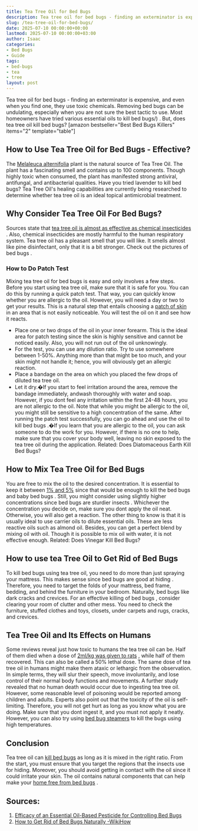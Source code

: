 ```yaml
---
title: Tea Tree Oil for Bed Bugs
description: Tea tree oil for bed bugs - finding an exterminator is expensive, and even when you find one, they use toxic chemicals. Removing bed bugs can be undulating,...
slug: /tea-tree-oil-for-bed-bugs/
date: 2025-07-10 00:00:00+00:00
lastmod: 2025-07-10 00:00:00+03:00
author: Isaac
categories:
- Bed Bugs
- Guide
tags:
- bed-bugs
- tea
- tree
layout: post
---
```

Tea tree oil for bed bugs - finding an exterminator is expensive, and even when you find one, they use toxic chemicals.
Removing bed bugs can be undulating, especially when you are not sure the best tactic to use.
Most homeowners have tried various
essential oils to kill bed bugs/)
. But, does tea tree oil kill bed bugs?
[amazon bestseller="Best Bed Bugs Killers" items="2" template="table"]
## How to Use Tea Tree Oil for Bed Bugs - Effective?
The
[Melaleuca alternifolia](https://en.wikipedia.org/wiki/Melaleuca_alternifolia)
plant is the natural source of Tea Tree Oil. The plant has a fascinating smell and contains up to 100 components.
Though highly toxic when consumed, the plant has manifested strong antiviral, antifungal, and antibacterial qualities. Have you tried
lavender to kill bed bugs?
Tea Tree Oil's healing capabilities are currently being researched to determine whether tea tree oil is an ideal topical antimicrobial treatment.
## Why Consider Tea Tree Oil For Bed Bugs?
Sources state that
[tea tree oil is almost as effective as chemical insecticides](https://www.webmd.com/vitamins/ai/ingredientmono-113/tea-tree-oil)
. Also, chemical insecticides are mostly harmful to the human respiratory system.
Tea tree oil has a pleasant smell that you will like. It smells almost like pine disinfectant, only that it is a bit stronger. Check out the
pictures of bed bugs
.
### How to Do Patch Test
Mixing tea tree oil for
bed bugs
is easy and only involves a few steps. Before you start using tea tree oil, make sure that it is safe for you. You can do this by running a quick patch test.
That way, you can quickly know whether you are allergic to the oil. However, you will need a day or two to get your results.
This is a natural step that entails choosing a
[patch of skin](https://www.webmd.com/allergies/skin-test#1)
in an area that is not easily noticeable. You will test the oil on it and see how it reacts.
- Place one or two drops of the oil in your inner forearm. This is the ideal area for patch testing since the skin is highly sensitive and cannot be noticed easily. Also, you will not run out of the oil unknowingly.
- For the test, you can use any dilution ratio. Try to use somewhere between 1-50%. Anything more than that might be too much, and your skin might not handle it; hence, you will obviously get an allergic reaction.
- Place a bandage on the area on which you placed the few drops of diluted tea tree oil.
- Let it dry.�If you start to feel irritation around the area, remove the bandage immediately, andwash thoroughly with water and soap.
However, if you dont feel any irritation within the first 24-48 hours, you are not allergic to the oil. Note that while you might be allergic to the oil, you might still be sensitive to a high concentration of the same.
After running the patch test successfully, you can go ahead and
use the oil to kill bed bugs
.�If you learn that you are allergic to the oil, you can ask someone to do the work for you.
However, if there is no one to help, make sure that you cover your body well, leaving no skin exposed to the tea tree oil during the application.
Related:
Does Diatomaceous Earth Kill Bed Bugs?
## How to Mix Tea Tree Oil for Bed Bugs
You are free to mix the oil to the desired concentration. It is essential to keep it between
[1% and 5%](https://www.medicalnewstoday.com/articles/262944.php)
since that would be enough to kill the bed bugs and
baby bed bugs
.
Still, you might consider using slightly higher concentrations since
bed bugs are sturdier insects
.
Whichever the concentration you decide on, make sure you dont apply the oil neat. Otherwise, you will also get a reaction. The other thing to know is that it is usually ideal to use carrier oils to dilute essential oils.
These are less reactive oils such as almond oil. Besides, you can get a perfect blend by mixing oil with oil. Though it is possible to mix oil with water, it is not effective enough.
Related:
Does Vinegar Kill Bed Bugs?
## How to use tea Tree Oil to Get Rid of Bed Bugs
To kill bed bugs using tea tree oil, you need to do more than just spraying your mattress. This makes sense since
bed bugs are good at hiding
.
Therefore, you need to target the folds of your mattress, bed frame, bedding, and behind the furniture in your bedroom. Naturally, bed bugs like dark cracks and crevices.
For an
effective killing of bed bugs
, consider clearing your room of clutter and other mess. You need to check the furniture, stuffed clothes and toys, closets, under carpets and rugs, cracks, and crevices.
## Tea Tree Oil and Its Effects on Humans
Some reviews reveal just how toxic to humans the tea tree oil can be. Half of them died when a dose of
[2ml/kg was given to rats](https://www.sciencedirect.com/topics/neuroscience/peppermint-oil)
, while half of them recovered. This can also be called a 50% lethal dose.
The same dose of tea tree oil in humans might make them ataxic or lethargic from the observation. In simple terms, they will slur their speech, move involuntarily, and lose control of their normal body functions and movements.
A further study revealed that no human death would occur due to ingesting tea tree oil. However, some reasonable level of poisoning would be reported among children and adults.
Experts also point out that the toxicity of the oil is self-limiting. Therefore, you will not get hurt as long as you know what you are doing.
Make sure that you dont ingest it, and you must not apply it neatly. However, you can also try using
[bed bug steamers](https://pestpolicy.com/best-bed-bug-steamer/)
to kill the bugs using high temperatures.
## Conclusion
Tea tree oil can
[kill bed bugs](https://pestpolicy.com/dead-bed-bugs/)
as long as it is mixed in the right ratio. From the start, you must ensure that you target the regions that the insects use for hiding.
Moreover, you should avoid getting in contact with the oil since it could irritate your skin. The oil contains natural components that can help make your
[home free from bed bugs](https://pestpolicy.com/home-remedies-for-bed-bugs/)
.
## Sources:
1. [Efficacy of an Essential Oil-Based Pesticide for Controlling Bed Bugs](https://www.ncbi.nlm.nih.gov/pmc/articles/PMC4592615/)
2. [How to Get Rid of Bed Bugs Naturally -WikiHow](https://www.wikihow.com/Get-Rid-of-Bed-Bugs-Naturally)